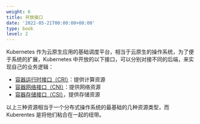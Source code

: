 ```yaml
---
weight: 6
title: 开放接口
date: '2022-05-21T00:00:00+08:00'
type: book
level: 2
---
```


Kubernetes 作为云原生应用的基础调度平台，相当于云原生的操作系统，为了便于系统的扩展，Kubernetes 中开放的以下接口，可以分别对接不同的后端，来实现自己的业务逻辑：

- [容器运行时接口（CRI）](../cri)：提供计算资源
- [容器网络接口（CNI）](../cni)：提供网络资源
- [容器存储接口（CSI）](../csi)，提供存储资源

以上三种资源相当于一个分布式操作系统的最基础的几种资源类型，而 Kuberentes 是将他们粘合在一起的纽带。

